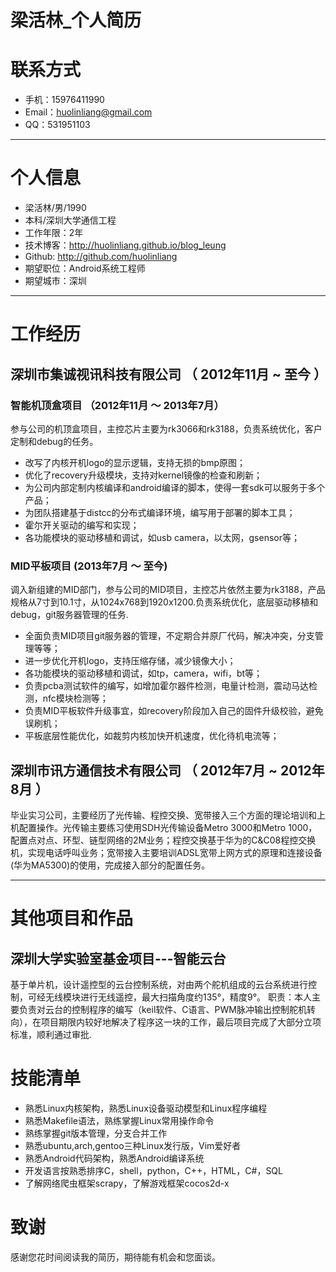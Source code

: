 # 梁活林_个人简历

# 联系方式

- 手机：15976411990
- Email：huolinliang@gmail.com
- QQ：531951103

---

# 个人信息

 - 梁活林/男/1990 
 - 本科/深圳大学通信工程 
 - 工作年限：2年
 - 技术博客：http://huolinliang.github.io/blog_leung
 - Github: http://github.com/huolinliang 
 - 期望职位：Android系统工程师
 - 期望城市：深圳

---

# 工作经历

## 深圳市集诚视讯科技有限公司 （ 2012年11月 ~ 至今 ）

### 智能机顶盒项目 （2012年11月 ～ 2013年7月）

参与公司的机顶盒项目，主控芯片主要为rk3066和rk3188，负责系统优化，客户定制和debug的任务。

- 改写了内核开机logo的显示逻辑，支持无损的bmp原图；
- 优化了recovery升级模块，支持对kernel镜像的检查和刷新；
- 为公司内部定制内核编译和android编译的脚本，使得一套sdk可以服务于多个产品；
- 为团队搭建基于distcc的分布式编译环境，编写用于部署的脚本工具；
- 霍尔开关驱动的编写和实现；
- 各功能模块的驱动移植和调试，如usb camera，以太网，gsensor等；

### MID平板项目 (2013年7月 ～ 至今)

调入新组建的MID部门，参与公司的MID项目，主控芯片依然主要为rk3188，产品规格从7寸到10.1寸，从1024x768到1920x1200.负责系统优化，底层驱动移植和debug，git服务器管理的任务.

- 全面负责MID项目git服务器的管理，不定期合并原厂代码，解决冲突，分支管理等等；
- 进一步优化开机logo，支持压缩存储，减少镜像大小；
- 各功能模块的驱动移植和调试，如tp，camera，wifi，bt等；
- 负责pcba测试软件的编写，如增加霍尔器件检测，电量计检测，震动马达检测，nfc模块检测等；
- 负责MID平板软件升级事宜，如recovery阶段加入自己的固件升级校验，避免误刷机；
- 平板底层性能优化，如裁剪内核加快开机速度，优化待机电流等；

## 深圳市讯方通信技术有限公司 （ 2012年7月 ~ 2012年8月 ）

毕业实习公司，主要经历了光传输、程控交换、宽带接入三个方面的理论培训和上机配置操作。光传输主要练习使用SDH光传输设备Metro 3000和Metro 1000，配置点对点、环型、链型网络的2M业务；程控交换基于华为的C&C08程控交换机，实现电话呼叫业务；宽带接入主要培训ADSL宽带上网方式的原理和连接设备(华为MA5300)的使用，完成接入部分的配置任务。

---

# 其他项目和作品

## 深圳大学实验室基金项目---智能云台

基于单片机，设计遥控型的云台控制系统，对由两个舵机组成的云台系统进行控制，可经无线模块进行无线遥控，最大扫描角度约135°，精度9°。
职责：本人主要负责对云台的控制程序的编写（keil软件、C语言、PWM脉冲输出控制舵机转向），在项目期限内较好地解决了程序这一块的工作，最后项目完成了大部分立项标准，顺利通过审批.

# 技能清单

- 熟悉Linux内核架构，熟悉Linux设备驱动模型和Linux程序编程
- 熟悉Makefile语法，熟练掌握Linux常用操作命令
- 熟练掌握git版本管理，分支合并工作
- 熟悉ubuntu,arch,gentoo三种Linux发行版，Vim爱好者
- 熟悉Android代码架构，熟悉Android编译系统
- 开发语言按熟悉排序C，shell，python，C++，HTML，C#，SQL
- 了解网络爬虫框架scrapy，了解游戏框架cocos2d-x

# 致谢
感谢您花时间阅读我的简历，期待能有机会和您面谈。
